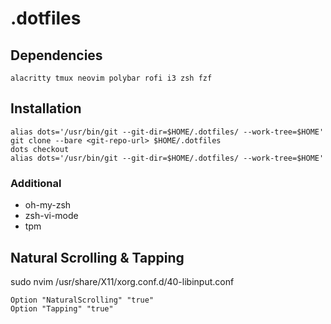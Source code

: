 # .dotfiles

## Dependencies
```
alacritty tmux neovim polybar rofi i3 zsh fzf
```
## Installation

```
alias dots='/usr/bin/git --git-dir=$HOME/.dotfiles/ --work-tree=$HOME'
git clone --bare <git-repo-url> $HOME/.dotfiles
dots checkout
alias dots='/usr/bin/git --git-dir=$HOME/.dotfiles/ --work-tree=$HOME'
```

### Additional
- oh-my-zsh
- zsh-vi-mode
- tpm

## Natural Scrolling & Tapping
sudo nvim /usr/share/X11/xorg.conf.d/40-libinput.conf
```
Option "NaturalScrolling" "true"
Option "Tapping" "true"
```
